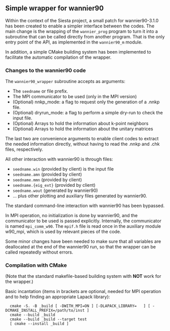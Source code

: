 ## Simple wrapper for wannier90

Within the context of the Siesta project, a small patch for
wannier90-3.1.0 has been created to enable a simpler interface between
the codes. The main change is the wrapping of the ``wannier_prog``
program to turn it into a subroutine that can be called directly from
another program. That is the only entry point of the API, as
implemented in the ``wannier90_m`` module.

In addition, a simple CMake building system has been implemented to facilitate
the automatic compilation of the wrapper.

### Changes to the wannier90 code

The ``wannier90_wrapper`` subroutine accepts as arguments:

* The ``seedname`` or file prefix.
* The MPI communicator to be used (only in the MPI version)
* (Optional) nnkp_mode: a flag to request only the generation of a .nnkp file.
* (Optional) dryrun_mode: a flag to perform a simple dry-run to check the input file.
* (Optional) Arrays to hold the information about k-point neighbors
* (Optional) Arrays to hold the information about the unitary matrices

The last two are convenience arguments to enable client codes to
extract the needed information directly, without having to read the
.nnkp and .chk files, respectively.

All other interaction with wannier90 is through files:

* ``seedname.win`` (provided by client) is the input file
* ``seedname.amn`` (provided by client) 
* ``seedname.mmn`` (provided by client)
* ``seedname.{eig_ext}`` (provided by client)
* ``seedname.wout`` (generated by wannier90)
*  ... plus other plotting and auxiliary files generated by wannier90.

The standard command-line interaction with wannier90 has been bypassed.

In MPI operation, no initialization is done by wannier90, and the
communicator to be used is passed explicitly. Internally, the
communicator is named ``mpi_comm_w90``. The ``mpif.h`` file is read
once in the auxiliary module w90_mpi, which is used by relevant pieces
of the code.

Some minor changes have been needed to make sure that all variables
are deallocated at the end of the wannier90 run, so that the wrapper
can be called repeatedly without errors.

### Compilation with CMake

(Note that the standard makefile-based building system with **NOT**
work for the wrapper.)

Basic incantation (items in brackets are optional, needed for MPI
operation and to help finding an appropriate Lapack library):

```
  cmake -S. -B _build [ -DWITH_MPI=ON ] [-DLAPACK_LIBRARY=   ] [ -DCMAKE_INSTALL_PREFIX=/path/to/inst ]
  cmake --build _build
  cmake --build _build --target test   
  [ cmake --install _build ]
```
  

